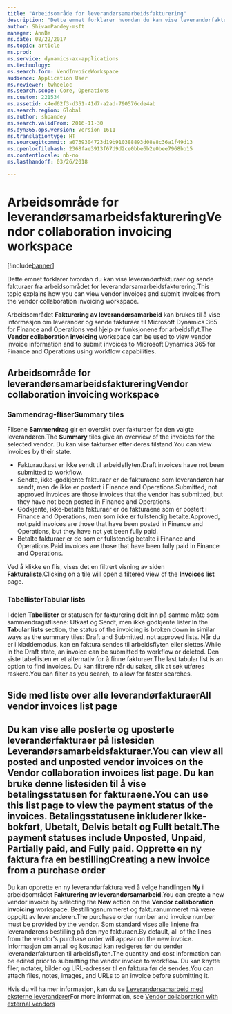 ```yaml
---
title: "Arbeidsområde for leverandørsamarbeidsfakturering"
description: "Dette emnet forklarer hvordan du kan vise leverandørfakturaer og sende fakturaer fra arbeidsområdet for leverandørsamarbeidsfakturering."
author: ShivamPandey-msft
manager: AnnBe
ms.date: 08/22/2017
ms.topic: article
ms.prod: 
ms.service: dynamics-ax-applications
ms.technology: 
ms.search.form: VendInvoiceWorkspace
audience: Application User
ms.reviewer: twheeloc
ms.search.scope: Core, Operations
ms.custom: 221534
ms.assetid: c4ed62f3-d351-41d7-a2ad-790576cde4ab
ms.search.region: Global
ms.author: shpandey
ms.search.validFrom: 2016-11-30
ms.dyn365.ops.version: Version 1611
ms.translationtype: HT
ms.sourcegitcommit: a0739304723d19b910388893d08e8c36a1f49d13
ms.openlocfilehash: 2368fae3913f67d9d2ce0bbe6b2e0bee7968bb15
ms.contentlocale: nb-no
ms.lasthandoff: 03/26/2018

---
```


# <a name="vendor-collaboration-invoicing-workspace"></a><span data-ttu-id="8ddc4-103">Arbeidsområde for leverandørsamarbeidsfakturering</span><span class="sxs-lookup"><span data-stu-id="8ddc4-103">Vendor collaboration invoicing workspace</span></span>

[!include[banner](../includes/banner.md)]


<span data-ttu-id="8ddc4-104">Dette emnet forklarer hvordan du kan vise leverandørfakturaer og sende fakturaer fra arbeidsområdet for leverandørsamarbeidsfakturering.</span><span class="sxs-lookup"><span data-stu-id="8ddc4-104">This topic explains how you can view vendor invoices and submit invoices from the vendor collaboration invoicing workspace.</span></span>

<span data-ttu-id="8ddc4-105">Arbeidsområdet **Fakturering av leverandørsamarbeid** kan brukes til å vise informasjon om leverandør og sende fakturaer til Microsoft Dynamics 365 for Finance and Operations ved hjelp av funksjonene for arbeidsflyt.</span><span class="sxs-lookup"><span data-stu-id="8ddc4-105">The **Vendor collaboration invoicing** workspace can be used to view vendor invoice information and to submit invoices to Microsoft Dynamics 365 for Finance and Operations using workflow capabilities.</span></span>


<a name="vendor-collaboration-invoicing-workspace"></a><span data-ttu-id="8ddc4-106">Arbeidsområde for leverandørsamarbeidsfakturering</span><span class="sxs-lookup"><span data-stu-id="8ddc4-106">Vendor collaboration invoicing workspace</span></span>
----------------------------------------

### <a name="summary-tiles"></a><span data-ttu-id="8ddc4-107">Sammendrag-fliser</span><span class="sxs-lookup"><span data-stu-id="8ddc4-107">Summary tiles</span></span>

<span data-ttu-id="8ddc4-108">Flisene **Sammendrag** gir en oversikt over fakturaer for den valgte leverandøren.</span><span class="sxs-lookup"><span data-stu-id="8ddc4-108">The **Summary** tiles give an overview of the invoices for the selected vendor.</span></span> <span data-ttu-id="8ddc4-109">Du kan vise fakturaer etter deres tilstand.</span><span class="sxs-lookup"><span data-stu-id="8ddc4-109">You can view invoices by their state.</span></span>
-   <span data-ttu-id="8ddc4-110">Fakturautkast er ikke sendt til arbeidsflyten.</span><span class="sxs-lookup"><span data-stu-id="8ddc4-110">Draft invoices have not been submitted to workflow.</span></span>
-   <span data-ttu-id="8ddc4-111">Sendte, ikke-godkjente fakturaer er de fakturaene som leverandøren har sendt, men de ikke er postert i Finance and Operations.</span><span class="sxs-lookup"><span data-stu-id="8ddc4-111">Submitted, not approved invoices are those invoices that the vendor has submitted, but they have not been posted in Finance and Operations.</span></span>
-   <span data-ttu-id="8ddc4-112">Godkjente, ikke-betalte fakturaer er de fakturaene som er postert i Finance and Operations, men som ikke er fullstendig betalte.</span><span class="sxs-lookup"><span data-stu-id="8ddc4-112">Approved, not paid invoices are those that have been posted in Finance and Operations, but they have not yet been fully paid.</span></span>
-   <span data-ttu-id="8ddc4-113">Betalte fakturaer er de som er fullstendig betalte i Finance and Operations.</span><span class="sxs-lookup"><span data-stu-id="8ddc4-113">Paid invoices are those that have been fully paid in Finance and Operations.</span></span>

<span data-ttu-id="8ddc4-114">Ved å klikke en flis, vises det en filtrert visning av siden **Fakturaliste**.</span><span class="sxs-lookup"><span data-stu-id="8ddc4-114">Clicking on a tile will open a filtered view of the **Invoices list** page.</span></span>

### <a name="tabular-lists"></a><span data-ttu-id="8ddc4-115">Tabellister</span><span class="sxs-lookup"><span data-stu-id="8ddc4-115">Tabular lists</span></span>

<span data-ttu-id="8ddc4-116">I delen **Tabellister** er statusen for fakturering delt inn på samme måte som sammendragsflisene: Utkast og Sendt, men ikke godkjente lister.</span><span class="sxs-lookup"><span data-stu-id="8ddc4-116">In the **Tabular lists** section, the status of the invoicing is broken down in similar ways as the summary tiles: Draft and Submitted, not approved lists.</span></span> <span data-ttu-id="8ddc4-117">Når du er i kladdemodus, kan en faktura sendes til arbeidsflyten eller slettes.</span><span class="sxs-lookup"><span data-stu-id="8ddc4-117">While in the Draft state, an invoice can be submitted to workflow or deleted.</span></span> <span data-ttu-id="8ddc4-118">Den siste tabellisten er et alternativ for å finne fakturaer.</span><span class="sxs-lookup"><span data-stu-id="8ddc4-118">The last tabular list is an option to find invoices.</span></span> <span data-ttu-id="8ddc4-119">Du kan filtrere når du søker, slik at søk utføres raskere.</span><span class="sxs-lookup"><span data-stu-id="8ddc4-119">You can filter as you search, to allow for faster searches.</span></span>

<a name="all-vendor-invoices-list-page"></a><span data-ttu-id="8ddc4-120">Side med liste over alle leverandørfakturaer</span><span class="sxs-lookup"><span data-stu-id="8ddc4-120">All vendor invoices list page</span></span>
-----------------------------

<span data-ttu-id="8ddc4-121">Du kan vise alle posterte og uposterte leverandørfakturaer på listesiden **Leverandørsamarbeidsfakturaer**.</span><span class="sxs-lookup"><span data-stu-id="8ddc4-121">You can view all posted and unposted vendor invoices on the **Vendor collaboration invoices** list page.</span></span> <span data-ttu-id="8ddc4-122">Du kan bruke denne listesiden til å vise betalingsstatusen for fakturaene.</span><span class="sxs-lookup"><span data-stu-id="8ddc4-122">You can use this list page to view the payment status of the invoices.</span></span> <span data-ttu-id="8ddc4-123">Betalingsstatusene inkluderer Ikke-bokført, Ubetalt, Delvis betalt og Fullt betalt.</span><span class="sxs-lookup"><span data-stu-id="8ddc4-123">The payment statuses include Unposted, Unpaid, Partially paid, and Fully paid.</span></span>
<span data-ttu-id="8ddc4-124">Opprette en ny faktura fra en bestilling</span><span class="sxs-lookup"><span data-stu-id="8ddc4-124">Creating a new invoice from a purchase order</span></span>
--------------------------------------------

<span data-ttu-id="8ddc4-125">Du kan opprette en ny leverandørfaktura ved å velge handlingen **Ny** i arbeidsområdet **Fakturering av leverandørsamarbeid**.</span><span class="sxs-lookup"><span data-stu-id="8ddc4-125">You can create a new vendor invoice by selecting the **New** action on the **Vendor collaboration invoicing** workspace.</span></span> <span data-ttu-id="8ddc4-126">Bestillingsnummeret og fakturanummeret må være oppgitt av leverandøren.</span><span class="sxs-lookup"><span data-stu-id="8ddc4-126">The purchase order number and invoice number must be provided by the vendor.</span></span> <span data-ttu-id="8ddc4-127">Som standard vises alle linjene fra leverandørens bestilling på den nye fakturaen.</span><span class="sxs-lookup"><span data-stu-id="8ddc4-127">By default, all of the lines from the vendor's purchase order will appear on the new invoice.</span></span> <span data-ttu-id="8ddc4-128">Informasjon om antall og kostnad kan redigeres før du sender leverandørfakturaen til arbeidsflyten.</span><span class="sxs-lookup"><span data-stu-id="8ddc4-128">The quantity and cost information can be edited prior to submitting the vendor invoice to workflow.</span></span> <span data-ttu-id="8ddc4-129">Du kan knytte filer, notater, bilder og URL-adresser til en faktura før de sendes.</span><span class="sxs-lookup"><span data-stu-id="8ddc4-129">You can attach files, notes, images, and URLs to an invoice before submitting it.</span></span>



<span data-ttu-id="8ddc4-130">Hvis du vil ha mer informasjon, kan du se [Leverandørsamarbeid med eksterne leverandører](../../supply-chain/procurement/vendor-collaboration-work-external-vendors.md)</span><span class="sxs-lookup"><span data-stu-id="8ddc4-130">For more information, see [Vendor collaboration with external vendors](../../supply-chain/procurement/vendor-collaboration-work-external-vendors.md)</span></span>





